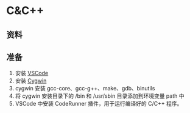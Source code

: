 # C&C++

## 资料

## 准备

1. 安装 [VSCode](https://code.visualstudio.com/)
2. 安装 [Cygwin](https://cygwin.com/install.html)
3. cygwin 安装 gcc-core、gcc-g++、make、gdb、binutils
4. 将 cygwin 安装目录下的 /bin 和 /usr/sbin 目录添加到环境变量 path 中
5. VSCode 中安装 CodeRunner 插件，用于运行编译好的 C/C++ 程序。
